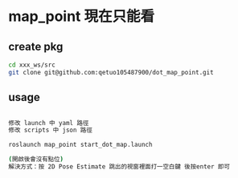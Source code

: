 # map_point 現在只能看

## create pkg

``` bash
cd xxx_ws/src
git clone git@github.com:qetuo105487900/dot_map_point.git

```

## usage

``` bash

修改 launch 中 yaml 路徑
修改 scripts 中 json 路徑

roslaunch map_point start_dot_map.launch

(開啟後會沒有點位)
解決方式：按 2D Pose Estimate 跳出的視窗裡面打一空白鍵 後按enter 即可


```